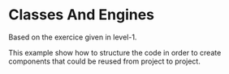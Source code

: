 # Classes And Engines

Based on the exercice given in level-1.

This example show how to structure the code in order to create components that could be reused from project to project.

